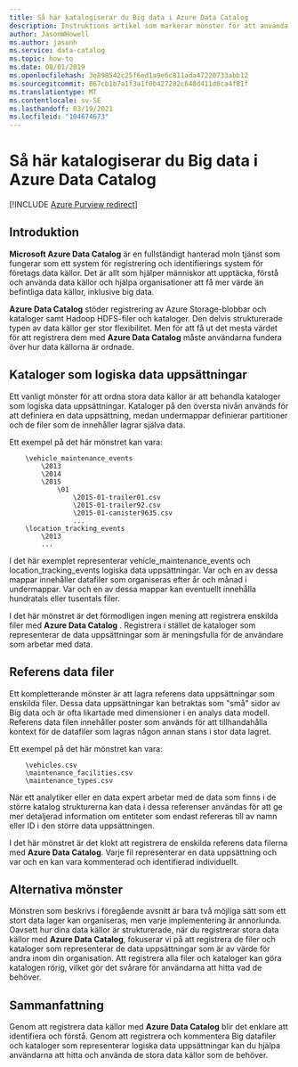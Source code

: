 ```yaml
---
title: Så här katalogiserar du Big data i Azure Data Catalog
description: Instruktions artikel som markerar mönster för att använda Azure Data Catalog med data källor med Big data, inklusive Azure Blob Storage, Azure Data Lake och Hadoop HDFS.
author: JasonWHowell
ms.author: jasonh
ms.service: data-catalog
ms.topic: how-to
ms.date: 08/01/2019
ms.openlocfilehash: 3e898542c25f6ed1a9e6c811ada47220733abb12
ms.sourcegitcommit: 867cb1b7a1f3a1f0b427282c648d411d0ca4f81f
ms.translationtype: MT
ms.contentlocale: sv-SE
ms.lasthandoff: 03/19/2021
ms.locfileid: "104674673"
---
```

# <a name="how-to-catalog-big-data-in-azure-data-catalog"></a>Så här katalogiserar du Big data i Azure Data Catalog

[!INCLUDE [Azure Purview redirect](../../includes/data-catalog-use-purview.md)]

## <a name="introduction"></a>Introduktion

**Microsoft Azure Data Catalog** är en fullständigt hanterad moln tjänst som fungerar som ett system för registrering och identifierings system för företags data källor. Det är allt som hjälper människor att upptäcka, förstå och använda data källor och hjälpa organisationer att få mer värde än befintliga data källor, inklusive big data.

**Azure Data Catalog** stöder registrering av Azure Storage-blobbar och kataloger samt Hadoop HDFS-filer och kataloger. Den delvis strukturerade typen av data källor ger stor flexibilitet. Men för att få ut det mesta värdet för att registrera dem med **Azure Data Catalog** måste användarna fundera över hur data källorna är ordnade.

## <a name="directories-as-logical-data-sets"></a>Kataloger som logiska data uppsättningar

Ett vanligt mönster för att ordna stora data källor är att behandla kataloger som logiska data uppsättningar. Kataloger på den översta nivån används för att definiera en data uppsättning, medan undermappar definierar partitioner och de filer som de innehåller lagrar själva data.

Ett exempel på det här mönstret kan vara:

```text
    \vehicle_maintenance_events
        \2013
        \2014
        \2015
            \01
                \2015-01-trailer01.csv
                \2015-01-trailer92.csv
                \2015-01-canister9635.csv
                ...
    \location_tracking_events
        \2013
        ...
```

I det här exemplet representerar vehicle_maintenance_events och location_tracking_events logiska data uppsättningar. Var och en av dessa mappar innehåller datafiler som organiseras efter år och månad i undermappar. Var och en av dessa mappar kan eventuellt innehålla hundratals eller tusentals filer.

I det här mönstret är det förmodligen ingen mening att registrera enskilda filer med **Azure Data Catalog** . Registrera i stället de kataloger som representerar de data uppsättningar som är meningsfulla för de användare som arbetar med data.

## <a name="reference-data-files"></a>Referens data filer

Ett kompletterande mönster är att lagra referens data uppsättningar som enskilda filer. Dessa data uppsättningar kan betraktas som "små" sidor av Big data och är ofta likartade med dimensioner i en analys data modell. Referens data filen innehåller poster som används för att tillhandahålla kontext för de datafiler som lagras någon annan stans i stor data lagret.

Ett exempel på det här mönstret kan vara:

```text
    \vehicles.csv
    \maintenance_facilities.csv
    \maintenance_types.csv
```

När ett analytiker eller en data expert arbetar med de data som finns i de större katalog strukturerna kan data i dessa referenser användas för att ge mer detaljerad information om entiteter som endast refereras till av namn eller ID i den större data uppsättningen.

I det här mönstret är det klokt att registrera de enskilda referens data filerna med **Azure Data Catalog**. Varje fil representerar en data uppsättning och var och en kan vara kommenterad och identifierad individuellt.

## <a name="alternate-patterns"></a>Alternativa mönster

Mönstren som beskrivs i föregående avsnitt är bara två möjliga sätt som ett stort data lager kan organiseras, men varje implementering är annorlunda. Oavsett hur dina data källor är strukturerade, när du registrerar stora data källor med **Azure Data Catalog**, fokuserar vi på att registrera de filer och kataloger som representerar de data uppsättningar som är av värde för andra inom din organisation. Att registrera alla filer och kataloger kan göra katalogen rörig, vilket gör det svårare för användarna att hitta vad de behöver.

## <a name="summary"></a>Sammanfattning

Genom att registrera data källor med **Azure Data Catalog** blir det enklare att identifiera och förstå. Genom att registrera och kommentera Big datafiler och kataloger som representerar logiska data uppsättningar kan du hjälpa användarna att hitta och använda de stora data källor som de behöver.
